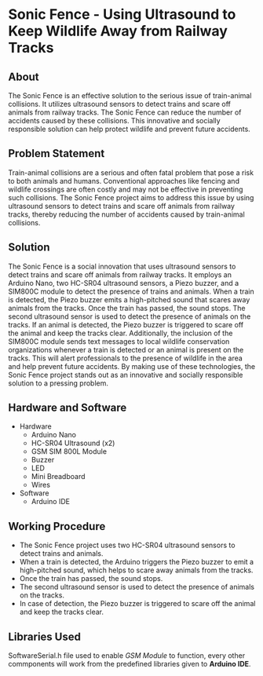# Sonic Fence - Using Ultrasound to Keep Wildlife Away from Railway Tracks

## About
The Sonic Fence is an effective solution to the serious issue of train-animal collisions. It utilizes ultrasound sensors to detect trains and scare off animals from railway tracks. The Sonic Fence can reduce the number of accidents caused by these collisions. This innovative and socially responsible solution can help protect wildlife and prevent future accidents. 

## Problem Statement
Train-animal collisions are a serious and often fatal problem that pose a risk to both animals and humans. Conventional approaches like fencing and wildlife crossings are often costly and may not be effective in preventing such collisions. The Sonic Fence project aims to address this issue by using ultrasound sensors to detect trains and scare off animals from railway tracks, thereby reducing the number of accidents caused by train-animal collisions.

## Solution
The Sonic Fence is a social innovation that uses ultrasound sensors to detect trains and scare off animals from railway tracks. It employs an Arduino Nano, two HC-SR04 ultrasound sensors, a Piezo buzzer, and a SIM800C module to detect the presence of trains and animals. When a train is detected, the Piezo buzzer emits a high-pitched sound that scares away animals from the tracks. Once the train has passed, the sound stops. The second ultrasound sensor is used to detect the presence of animals on the tracks. If an animal is detected, the Piezo buzzer is triggered to scare off the animal and keep the tracks clear. Additionally, the inclusion of the SIM800C module sends text messages to local wildlife conservation organizations whenever a train is detected or an animal is present on the tracks. This will alert professionals to the presence of wildlife in the area and help prevent future accidents. By making use of these technologies, the Sonic Fence project stands out as an innovative and socially responsible solution to a pressing problem.

## Hardware and Software
* Hardware
  * Arduino Nano
  * HC-SR04 Ultrasound (x2)
  * GSM SIM 800L Module
  * Buzzer
  * LED
  * Mini Breadboard
  * Wires
* Software
  * Arduino IDE

## Working Procedure
* The Sonic Fence project uses two HC-SR04 ultrasound sensors to detect trains and animals.
* When a train is detected, the Arduino triggers the Piezo buzzer to emit a high-pitched sound, which helps to scare away animals from the tracks.
* Once the train has passed, the sound stops.
* The second ultrasound sensor is used to detect the presence of animals on the tracks.
* In case of detection, the Piezo buzzer is triggered to scare off the animal and keep the tracks clear.

## Libraries Used
SoftwareSerial.h file used to enable _GSM Module_ to function, every other commponents will work from the predefined libraries given to **Arduino IDE**.
